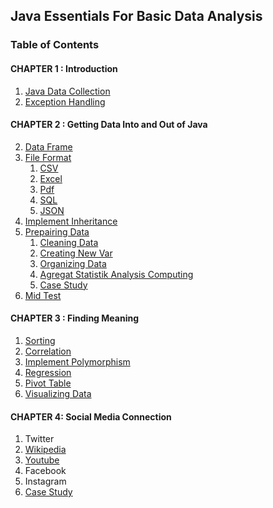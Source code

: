## Java Essentials For Basic Data Analysis
### Table of Contents

#### CHAPTER 1 : Introduction
1. [Java Data Collection](./datacoolection.md)
2. [Exception Handling](./exception.md)

#### CHAPTER 2 : Getting Data Into and Out of Java
2. [Data Frame](./DataFrame.md)
2. [File Format](./README.md)
   1. [CSV](./README.md)
   2. [Excel](./README.md)
   3. [Pdf](./README.md)
   4. [SQL](./README.md)   
   5. [JSON](./README.md)
3. [Implement Inheritance](./README.md)
4. [Prepairing Data](./README.md)
   1. [Cleaning Data](./README.md)
   2. [Creating New Var](./README.md)
   3. [Organizing Data](./README.md)
   4. [Agregat Statistik Analysis Computing](./README.md)
   5. [Case Study](./README.md)
5. [Mid Test](./README.md)
#### CHAPTER 3 : Finding Meaning
1. [Sorting](./README.md)
2. [Correlation](./README.md)
3. [Implement Polymorphism](./README.md)                                               
4. [Regression](./README.md)
5. [Pivot Table](./README.md)
6. [Visualizing Data](./README.md)
#### CHAPTER 4: Social Media Connection
1. Twitter
2. [Wikipedia](./README.md)
3. [Youtube](./README.md)
4. Facebook
5. Instagram
6. [Case Study](./README.md)

